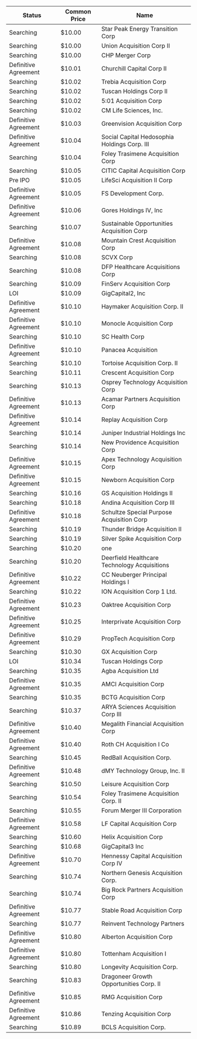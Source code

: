 Status               | Common Price  | Name                                        
-------------------- | ------------- | --------------------------------------------
Searching            | $10.00        | Star Peak Energy Transition Corp            
Searching            | $10.00        | Union Acquisition Corp II                   
Searching            | $10.00        | CHP Merger Corp                             
Definitive Agreement | $10.01        | Churchill Capital Corp II                   
Searching            | $10.02        | Trebia Acquisition Corp                     
Searching            | $10.02        | Tuscan Holdings Corp II                     
Searching            | $10.02        | 5:01 Acquisition Corp                       
Searching            | $10.02        | CM Life Sciences, Inc.                      
Definitive Agreement | $10.03        | Greenvision Acquisition Corp                
Definitive Agreement | $10.04        | Social Capital Hedosophia Holdings Corp. III
Searching            | $10.04        | Foley Trasimene Acquisition Corp            
Searching            | $10.05        | CITIC Capital Acquisition Corp              
Pre IPO              | $10.05        | LifeSci Acquisition II Corp                 
Definitive Agreement | $10.05        | FS Development Corp.                        
Definitive Agreement | $10.06        | Gores Holdings IV, Inc                      
Searching            | $10.07        | Sustainable Opportunities Acquisition Corp  
Definitive Agreement | $10.08        | Mountain Crest Acquisition Corp             
Searching            | $10.08        | SCVX Corp                                   
Searching            | $10.08        | DFP Healthcare Acquisitions Corp            
Searching            | $10.09        | FinServ Acquisition Corp                    
LOI                  | $10.09        | GigCapital2, Inc                            
Definitive Agreement | $10.10        | Haymaker Acquisition Corp. II               
Definitive Agreement | $10.10        | Monocle Acquisition Corp                    
Searching            | $10.10        | SC Health Corp                              
Definitive Agreement | $10.10        | Panacea Acquisition                         
Searching            | $10.10        | Tortoise Acquisition Corp. II               
Searching            | $10.11        | Crescent Acquisition Corp                   
Searching            | $10.13        | Osprey Technology Acquisition Corp          
Definitive Agreement | $10.13        | Acamar Partners Acquisition Corp            
Definitive Agreement | $10.14        | Replay Acquisition Corp                     
Searching            | $10.14        | Juniper Industrial Holdings Inc             
Searching            | $10.14        | New Providence Acquisition Corp             
Definitive Agreement | $10.15        | Apex Technology Acquisition Corp            
Definitive Agreement | $10.15        | Newborn Acquisition Corp                    
Searching            | $10.16        | GS Acquisition Holdings II                  
Searching            | $10.18        | Andina Acquisition Corp III                 
Definitive Agreement | $10.18        | Schultze Special Purpose Acquisition Corp   
Searching            | $10.19        | Thunder Bridge Acquisition II               
Searching            | $10.19        | Silver Spike Acquisition Corp               
Searching            | $10.20        | one                                         
Searching            | $10.20        | Deerfield Healthcare Technology Acquisitions
Definitive Agreement | $10.22        | CC Neuberger Principal Holdings I           
Searching            | $10.22        | ION Acquisition Corp 1 Ltd.                 
Definitive Agreement | $10.23        | Oaktree Acquisition Corp                    
Definitive Agreement | $10.25        | Interprivate Acquisition Corp               
Definitive Agreement | $10.29        | PropTech Acquisition Corp                   
Searching            | $10.30        | GX Acquisition Corp                         
LOI                  | $10.34        | Tuscan Holdings Corp                        
Searching            | $10.35        | Agba Acquisition Ltd                        
Definitive Agreement | $10.35        | AMCI Acquisition Corp                       
Searching            | $10.35        | BCTG Acquisition Corp                       
Searching            | $10.37        | ARYA Sciences Acquisition Corp III          
Definitive Agreement | $10.40        | Megalith Financial Acquisition Corp         
Definitive Agreement | $10.40        | Roth CH Acquisition I Co                    
Searching            | $10.45        | RedBall Acquisition Corp.                   
Definitive Agreement | $10.48        | dMY Technology Group, Inc. II               
Searching            | $10.50        | Leisure Acquisition Corp                    
Searching            | $10.54        | Foley Trasimene Acquisition Corp. II        
Searching            | $10.55        | Forum Merger III Corporation                
Definitive Agreement | $10.58        | LF Capital Acquisition Corp                 
Searching            | $10.60        | Helix Acquisition Corp                      
Searching            | $10.68        | GigCapital3 Inc                             
Definitive Agreement | $10.70        | Hennessy Capital Acquisition Corp IV        
Searching            | $10.74        | Northern Genesis Acquisition Corp.          
Searching            | $10.74        | Big Rock Partners Acquisition Corp          
Definitive Agreement | $10.77        | Stable Road Acquisition Corp                
Searching            | $10.77        | Reinvent Technology Partners                
Definitive Agreement | $10.80        | Alberton Acquisition Corp                   
Definitive Agreement | $10.80        | Tottenham Acquisition I                     
Searching            | $10.80        | Longevity Acquisition Corp.                 
Searching            | $10.83        | Dragoneer Growth Opportunities Corp. II     
Definitive Agreement | $10.85        | RMG Acquisition Corp                        
Definitive Agreement | $10.86        | Tenzing Acquisition Corp                    
Searching            | $10.89        | BCLS Acquisition Corp.                      
